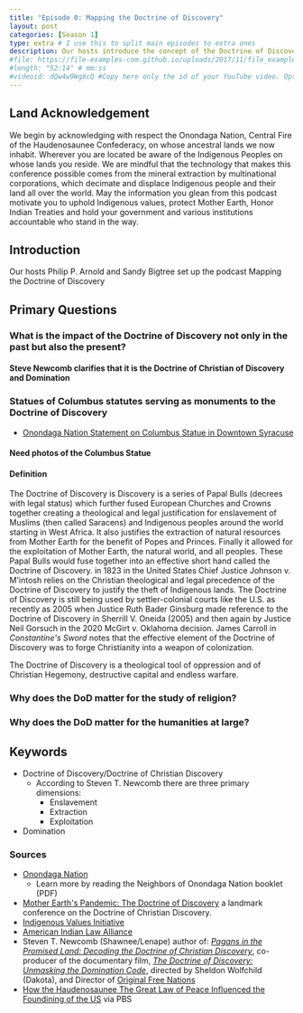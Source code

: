 ```yaml
---
title: "Episode 0: Mapping the Doctrine of Discovery"
layout: post
categories: [Season 1]
type: extra # I use this to split main episodes to extra ones
description: Our hosts introduce the concept of the Doctrine of Discovery and give some of the keywords for the podcast
#file: https://file-examples-com.github.io/uploads/2017/11/file_example_MP3_700KB.mp3 #Link to your .mp3 file
#length: "52:14" # mm:ss
#videoid: dQw4w9WgXcQ #Copy here only the id of your YouTube video. Optional
---
```

## Land Acknowledgement
We begin by acknowledging with respect the Onondaga Nation, Central Fire of the Haudenosaunee Confederacy, on whose ancestral lands we now inhabit. Wherever you are located be aware of the Indigenous Peoples on whose lands you reside. We are mindful that the technology that makes this conference possible comes from the mineral extraction by multinational corporations, which decimate and displace Indigenous people and their land all over the world. May the information you glean from this podcast motivate you to uphold Indigenous values, protect Mother Earth, Honor Indian Treaties and hold your government and various institutions accountable who stand in the way.

## Introduction
Our hosts Philip P. Arnold and Sandy Bigtree set up the podcast Mapping the Doctrine of Discovery

## Primary Questions
### What is the impact of the Doctrine of Discovery not only in the past but also the present?
#### Steve Newcomb clarifies that it is the Doctrine of Christian of Discovery and Domination

### Statues of Columbus statutes serving as monuments to the Doctrine of Discovery
- [Onondaga Nation Statement on Columbus Statue in Downtown Syracuse](https://www.onondaganation.org/news/2020/onondaga-nation-statement-on-columbus-statue-in-downtown-syracuse/)

#### Need photos of the Columbus Statue

#### Definition
The Doctrine of Discovery is Discovery is a series of Papal Bulls (decrees with legal status) which further fused European Churches and Crowns together creating a theological and legal
justification for enslavement of Muslims (then called Saracens) and Indigenous peoples around the world starting in West Africa. It also justifies the extraction of natural resources from Mother Earth for the benefit of Popes and Princes. Finally it allowed for the exploitation of Mother Earth, the natural world, and all peoples. These Papal Bulls would fuse together into an effective short hand called the Doctrine of Discovery. in 1823 in the United States Chief Justice Johnson v. M'intosh relies on the Christian theological and legal precedence of the Doctrine of Discovery to justify the theft of Indigenous lands. The Doctrine of Discovery is still being used by settler-colonial courts like the U.S. as recently as 2005 when Justice Ruth Bader Ginsburg made reference to the Doctrine of Discovery in  Sherrill V. Oneida (2005) and then again by Justice Neil Gorsuch in the 2020 McGirt v. Oklahoma decision. James Carroll in _Constantine's Sword_ notes that the effective element of the Doctrine of Discovery was to forge Christianity into a weapon of colonization.

The Doctrine of Discovery is a theological tool of oppression and of Christian Hegemony, destructive capital and endless warfare.

### Why does the DoD matter for the study of religion?

### Why does the DoD matter for the humanities at large?


## Keywords
- Doctrine of Discovery/Doctrine of Christian Discovery
  - According to Steven T. Newcomb there are three primary dimensions:
    -	Enslavement
    -	Extraction
    -	Exploitation
- Domination


### Sources
- [Onondaga Nation](https://www.onondaganation.org/)
  - Learn more by reading the Neighbors of Onondaga Nation booklet (PDF)
- [Mother Earth's Pandemic: The Doctrine of Discovery](https://doctrineofdiscovery.org/event/education/mother-earths-pandemic/) a landmark conference on the Doctrine of Christian Discovery.
- [Indigenous Values Initiative](https://indigenousvalues.org/)
- [American Indian Law Alliance](http://aila.ngo/)
- Steven T. Newcomb (Shawnee/Lenape) author of: [_Pagans in the Promised Land: Decoding the Doctrine of Christian Discovery_](https://birchbarkbooks.com/all-online-titles/pagans-in-the-promised-land), co-producer of the documentary film, [_The Doctrine of Discovery: Unmasking the Domination Code_](https://vimeo.com/ondemand/dominationcode), directed by Sheldon Wolfchild (Dakota), and Director of [Original Free Nations](https://originalfreenations.com/)
- [How the Haudenosaunee The Great Law of Peace Influenced the Foundining of the US](https://www.pbs.org/native-america/blogs/native-voices/how-the-iroquois-great-law-of-peace-shaped-us-democracy/) via PBS
